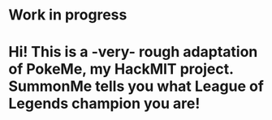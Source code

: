 # Work in progress

# Hi! This is a -very- rough adaptation of PokeMe, my HackMIT project. SummonMe tells you what League of Legends champion you are!

